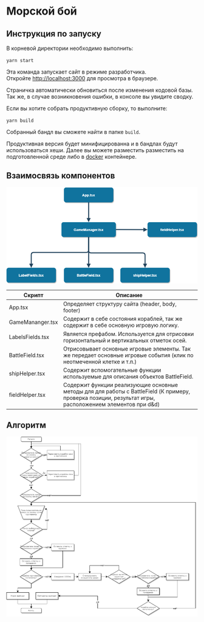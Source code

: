 # Морской бой 

## Инструкция по запуску

В корневой директории необходимо выполнить:

`yarn start`

Эта команда запускает сайт в режиме разработчика.\
Откройте [http://localhost:3000](http://localhost:3000) для просмотра в браузере.

Страничка автоматически обновиться после изменения кодовой базы.\
Так же, в случае возникновения ошибки, в консоле вы увидите сводку.

Если вы хотите собрать продуктивную сборку, то выполните:  

`yarn build`

Собранный бандл вы сможете найти в папке `build`.

Продуктивная версия будет минифицированна и в бандлах будут использоваться хеши.
Далее вы можете разместить разместить на подготовленной среде либо в [docker](https://hub.docker.com/_/httpd) контейнере.

## Взаимосвязь компонентов

![file structure](doc/file-structure.png)

Скрипт | Описание
------------ | -------------
App.tsx | Определяет структуру сайта (header, body, footer)
GameMananger.tsx | Содержит в себе состояния кораблей, так же содержит в себе основную игровую логику.
LabelsFields.tsx | Является префабом. Используется для отрисовки горизонтальный и вертикальных отметок осей.
BattleField.tsx | Отрисовывает основные игровые элементы. Так же передает основные игровые события (клик по неотмеченной клетке и т.п.)
shipHelper.tsx | Содержит вспомогательные функции используемые для описания объектов BattleField.
fieldHelper.tsx | Содержит функции реализующие основные методы для для работы с BattleField (К примеру, проверка позиции, результат игры, расположением элементов при d&d)

## Алгоритм
![alghorithm](doc/alghorithm.png)
